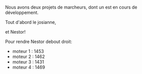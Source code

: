 Nous avons deux projets de marcheurs, dont un est en cours de développement.

Tout d'abord le josianne,

et Nestor!


Pour rendre Nestor debout droit:


<ul>
  <li>moteur 1 : 1453</li>
  <li>moteur 2 : 1462</li>
  <li>moteur 3 : 1431</li>
  <li>moteur 4 : 1469</li>
</ul>


